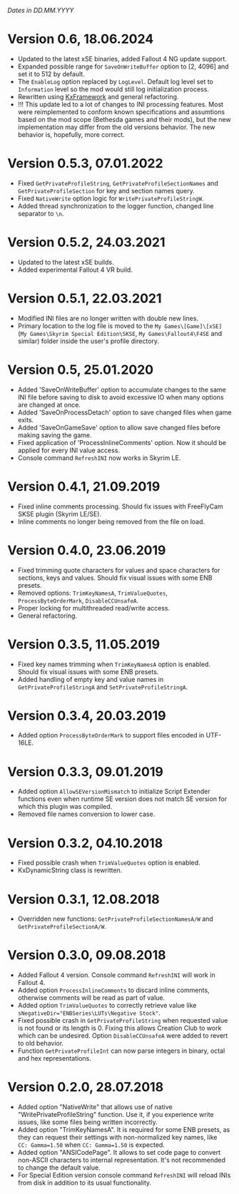 *Dates in DD.MM.YYYY*

# Version 0.6, 18.06.2024
- Updated to the latest xSE binaries, added Fallout 4 NG update support.
- Expanded possible range for `SaveOnWriteBuffer` option to [2, 4096] and set it to 512 by default.
- The `EnableLog` option replaced by `LogLevel`. Default log level set to `Information` level so the mod would still log initialization process.
- Rewritten using [KxFramework](https://github.com/Karandra/KxFramework) and general refactoring.
- !!! This update led to a lot of changes to INI processing features. Most were reimplemented to conform known specifications and assumtions based on the mod scope (Bethesda games and their mods), but the new implementation may differ from the old versions behavior. The new behavior is, hopefully, more correct.

# Version 0.5.3, 07.01.2022
- Fixed `GetPrivateProfileString`, `GetPrivateProfileSectionNames` and `GetPrivateProfileSection` for key and section names query.
- Fixed `NativeWrite` option logic for `WritePrivateProfileStringW`.
- Added thread synchronization to the logger function, changed line separator to `\n`.

# Version 0.5.2, 24.03.2021
- Updated to the latest xSE builds.
- Added experimental Fallout 4 VR build.

# Version 0.5.1, 22.03.2021
- Modified INI files are no longer written with double new lines.
- Primary location to the log file is moved to the `My Games\[Game]\[xSE]` (`My Games\Skyrim Special Edition\SKSE`, `My Games\Fallout4\F4SE` and similar) folder inside the user's profile directory.

# Version 0.5, 25.01.2020
- Added 'SaveOnWriteBuffer' option to accumulate changes to the same INI file before saving to disk to avoid excessive IO when many options are changed at once.
- Added 'SaveOnProcessDetach' option to save changed files when game exits.
- Added 'SaveOnGameSave' option to allow save changed files before making saving the game.
- Fixed application of 'ProcessInlineComments' option. Now it should be applied for every INI value access.
- Console command `RefreshINI` now works in Skyrim LE.

# Version 0.4.1, 21.09.2019
- Fixed inline comments processing. Should fix issues with FreeFlyCam SKSE plugin (Skyrim LE/SE).
- Inline comments no longer being removed from the file on load.

# Version 0.4.0, 23.06.2019
- Fixed trimming quote characters for values and space characters for sections, keys and values. Should fix visual issues with some ENB presets.
- Removed options: `TrimKeyNamesA`, `TrimValueQuotes`, `ProcessByteOrderMark`, `DisableCCUnsafeA`.
- Proper locking for multithreaded read/write access.
- General refactoring.

# Version 0.3.5, 11.05.2019
- Fixed key names trimming when `TrimKeyNamesA` option is enabled. Should fix visual issues with some ENB presets.
- Added handling of empty key and value names in `GetPrivateProfileStringA` and `SetPrivateProfileStringA`.

# Version 0.3.4, 20.03.2019
- Added option `ProcessByteOrderMark` to support files encoded in UTF-16LE.

# Version 0.3.3, 09.01.2019
- Added option `AllowSEVersionMismatch` to initialize Script Extender functions even when runtime SE version does not match SE version for which this plugin was compiled.
- Removed file names conversion to lower case.

# Version 0.3.2, 04.10.2018
- Fixed possible crash when `TrimValueQuotes` option is enabled.
- KxDynamicString class is rewritten.

# Version 0.3.1, 12.08.2018
- Overridden new functions: `GetPrivateProfileSectionNamesA/W` and `GetPrivateProfileSectionA/W`.

# Version 0.3.0, 09.08.2018
- Added Fallout 4 version. Console command `RefreshINI` will work in Fallout 4.
- Added option `ProcessInlineComments` to discard inline comments, otherwise comments will be read as part of value.
- Added option `TrimValueQuotes` to correctly retrieve value like `sNegativeDir="ENBSeries\LUTs\Negative Stock"`.
- Fixed possible crash in `GetPrivateProfileString` when requested value is not found or its length is 0. Fixing this allows Creation Club to work which can be undesired. Option `DisableCCUnsafeA` were added to revert to old behavior.
- Function `GetPrivateProfileInt` can now parse integers in binary, octal and hex representations.

# Version 0.2.0, 28.07.2018
- Added option "NativeWrite" that allows use of native "WritePrivateProfileString" function. Use it, if you experience write issues, like some files being written incorrectly.
- Added option "TrimKeyNamesA". It is required for some ENB presets, as they can request their settings with non-normalized key names, like `       CC: Gamma=1.50 ` when `CC: Gamma=1.50` is expected.
- Added option "ANSICodePage". It allows to set code page to convert non-ASCII characters to internal representation. It's not recommended to change the default value.
- For Special Edition version console command `RefreshINI` will reload INIs from disk in addition to its usual functionality.
